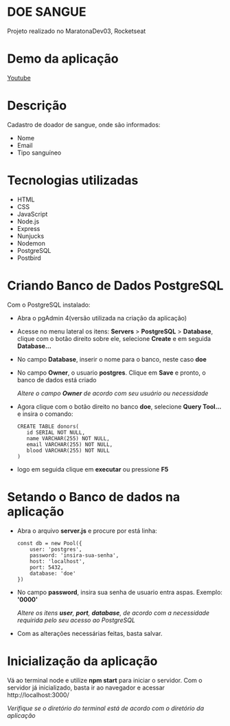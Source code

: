 # DOE SANGUE
Projeto realizado no MaratonaDev03, Rocketseat

# Demo da aplicação
[Youtube](https://www.youtube.com/watch?v=2FUKIQ6BYiE&feature=youtu.be)


# Descrição
Cadastro de doador de sangue, onde são informados:
- Nome
- Email
- Tipo sanguíneo


# Tecnologias utilizadas
- HTML
- CSS
- JavaScript
- Node.js
- Express
- Nunjucks
- Nodemon
- PostgreSQL
- Postbird


# Criando Banco de Dados PostgreSQL
Com o PostgreSQL instalado:
 - Abra o pgAdmin 4(versão utilizada na criação da aplicação)
 - Acesse no menu lateral os itens: **Servers** > **PostgreSQL** > **Database**, clique com o botão direito sobre ele, selecione **Create** e em seguida **Database...**
 - No campo **Database**, inserir o nome para o banco, neste caso **doe**
 - No campo **Owner**, o usuario **postgres**. Clique em **Save** e pronto, o banco de dados está criado
 
      *Altere o campo **Owner** de acordo com seu usuário ou necessidade*
 - Agora clique com o botão direito no banco **doe**, selecione **Query Tool...** e insira o comando: 
   ```
   CREATE TABLE donors(
      id SERIAL NOT NULL,
      name VARCHAR(255) NOT NULL,
      email VARCHAR(255) NOT NULL,
      blood VARCHAR(255) NOT NULL
   )
   ```
  
  - logo em seguida clique em **executar** ou pressione **F5**
  

# Setando o Banco de dados na aplicação
- Abra o arquivo **server.js** e procure por está linha:
  ```
  const db = new Pool({
      user: 'postgres',
      password: 'insira-sua-senha',
      host: 'localhost',
      port: 5432,
      database: 'doe'
  })
  ```
- No campo **password**, insira sua senha de usuario entra aspas. Exemplo: **'0000'**

     *Altere os itens **user**, **port**, **database**, de acordo com a necessidade requirida pelo seu acesso ao PostgreSQL*
- Com as alterações necessárias feitas, basta salvar.


# Inicialização da aplicação
  Vá ao terminal node e utilize **npm start** para iniciar o servidor. Com o servidor já inicializado, basta ir ao navegador e acessar http://localhost:3000/
  
  *Verifique se o diretório do terminal está de acordo com o diretório da aplicação*

